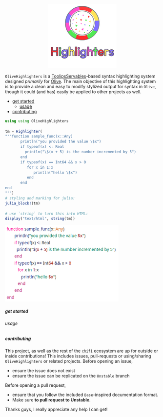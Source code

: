 <div align="center">
<img src="https://github.com/ChifiSource/image_dump/blob/main/olive/0.1/olivehighlighters.png" width=225></img>
</div>

`OliveHighlighters` is a [ToolipsServables](https://github.com/ChifiSource/ToolipsServables.jl)-based syntax highlighting system designed *primarily* for [Olive](https://github.com/ChifiSource/Olive.jl). The main objective of this highlighting system is to provide a clean and easy to modify stylized output for syntax in `Olive`, though it could (and has) easily be applied to other projects as well. 
- [get started](#get-started)
  - [usage](#usage)
- [contributing](#contributing)
```julia
using using OliveHighlighters

tm = Highlighter(
"""function sample_func(x::Any)
       println("you provided the value \$x")
       if typeof(x) <: Real
         println("\$(x + 5) is the number incremented by 5")
       end
       if typeof(x) == Int64 && x > 0
          for x in 1:x
             println("hello \$x")
          end
       end
end
""")
# styling and marking for julia:
julia_block!(tm)

# use `string` to turn this into HTML:
display("text/html", string(tm))
```
<img src="https://github.com/ChifiSource/image_dump/blob/main/olive/01%20screenshots/Screenshot%20from%202024-12-25%2008-16-33.png?raw=true"></img>
##### get started

###### usage

##### contributing
This project, as well as the rest of the `chifi` ecosystem are up for outside or inside contributions! This includes issues, pull-requests or using/sharing `OliveHighlighters` or related projects. Before opening an issue,
- ensure the issue does not exist
- ensure the issue can be replicated on the `Unstable` branch

Before opening a pull request,
- ensure that you follow the included `Base`-inspired documentation format.
- Make sure **to pull request to Unstable.**

Thanks guys, I really appreciate any help I can get!
